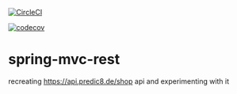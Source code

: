 [![CircleCI](https://circleci.com/gh/juliann/spring-mvc-rest/tree/main.svg?style=svg)](https://circleci.com/gh/juliann/spring-mvc-rest/tree/main)

[![codecov](https://codecov.io/gh/juliann/spring-mvc-rest/branch/main/graph/badge.svg?token=8F89QVQ6NY)](https://codecov.io/gh/juliann/spring-mvc-rest)


# spring-mvc-rest

recreating https://api.predic8.de/shop api and experimenting with it
